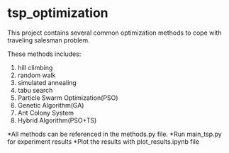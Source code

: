 # tsp_optimization
This project contains several common optimization methods to cope with traveling salesman problem.

These methods includes:
1. hill climbing
2. random walk
3. simulated annealing
4. tabu search
5. Particle Swarm Optimization(PSO)
6. Genetic Algorithm(GA)
7. Ant Colony System
8. Hybrid Algorithm(PSO+TS)

*All methods can be referenced in the methods.py file.
*Run main_tsp.py for experiment results
*Plot the results with plot_results.ipynb file

